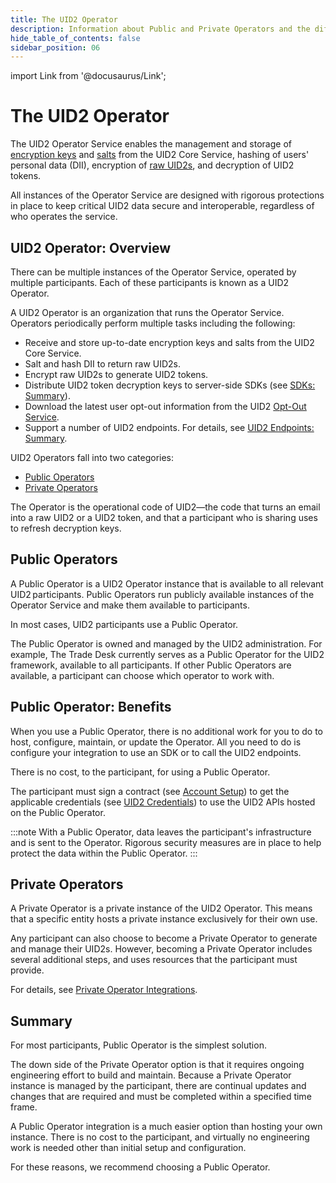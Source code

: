 ```yaml
---
title: The UID2 Operator
description: Information about Public and Private Operators and the differences between them.
hide_table_of_contents: false
sidebar_position: 06
---
```


import Link from '@docusaurus/Link';

# The UID2 Operator

The UID2 Operator Service enables the management and storage of <a href="../ref-info/glossary-uid#gl-encryption-key">encryption keys</a> and [salts](../ref-info/glossary-uid.md#gl-salt) from the UID2 Core Service, hashing of users' personal data (<Link href="../ref-info/glossary-uid#gl-dii">DII</Link>), encryption of [raw UID2s](../ref-info/glossary-uid.md#gl-raw-uid2), and decryption of <Link href="../ref-info/glossary-uid#gl-uid2-token">UID2 tokens</Link>.

All instances of the Operator Service are designed with rigorous protections in place to keep critical UID2 data secure and interoperable, regardless of who operates the service.

## UID2 Operator: Overview

There can be multiple instances of the Operator Service, operated by multiple participants. Each of these participants is known as a UID2 Operator.

A UID2 Operator is an organization that runs the Operator Service. Operators periodically perform multiple tasks including the following:

- Receive and store up-to-date encryption keys and salts from the UID2 Core Service.
- Salt and hash <Link href="../ref-info/glossary-uid#gl-dii">DII</Link> to return raw UID2s.
- Encrypt raw UID2s to generate UID2 tokens.
- Distribute UID2 token decryption keys to server-side SDKs (see [SDKs: Summary](../sdks/summary-sdks.md)).
- Download the latest user opt-out information from the UID2 <a href="glossary-uid#gl-opt-out-service">Opt-Out Service</a>.
- Support a number of UID2 endpoints. For details, see [UID2 Endpoints: Summary](../endpoints/summary-endpoints.md).

UID2 Operators fall into two categories:

- [Public Operators](#public-operators)
- [Private Operators](#private-operators)

The Operator is the operational code of UID2&#8212;the code that turns an email into a raw UID2 or a UID2 token, and that a participant who is sharing uses to refresh decryption keys.

## Public Operators

A Public Operator is a UID2 Operator instance that is available to all relevant UID2 participants. Public Operators run publicly available instances of the Operator Service and make them available to participants.

In most cases, UID2 participants use a Public Operator.

The Public Operator is owned and managed by the UID2 administration. For example, The Trade Desk currently serves as a Public Operator for the UID2 framework, available to all participants. If other Public Operators are available, a participant can choose which operator to work with.

## Public Operator: Benefits

When you use a Public Operator, there is no additional work for you to do to host, configure, maintain, or update the Operator. All you need to do is configure your integration to use an SDK or to call the UID2 endpoints.

There is no cost, to the participant, for using a Public Operator.

The participant must sign a contract (see [Account Setup](../getting-started/gs-account-setup.md)) to get the applicable credentials (see [UID2 Credentials](../getting-started/gs-credentials.md)) to use the UID2 APIs hosted on the Public Operator.

:::note
With a Public Operator, data leaves the participant's infrastructure and is sent to the Operator. Rigorous security measures are in place to help protect the data within the Public Operator.
:::

## Private Operators

A Private Operator is a private instance of the UID2 Operator. This means that a specific entity hosts a private instance exclusively for their own use.

Any participant can also choose to become a Private Operator to generate and manage their UID2s. However, becoming a Private Operator includes several additional steps, and uses resources that the participant must provide.

For details, see [Private Operator Integrations](../guides/integration-options-private-operator.md).

## Summary

For most participants, Public Operator is the simplest solution.

The down side of the Private Operator option is that it requires ongoing engineering effort to build and maintain. Because a Private Operator instance is managed by the participant, there are continual updates and changes that are required and must be completed within a specified time frame.

A Public Operator integration is a much easier option than hosting your own instance. There is no cost to the participant, and virtually no engineering work is needed other than initial setup and configuration.

For these reasons, we recommend choosing a Public Operator. 
